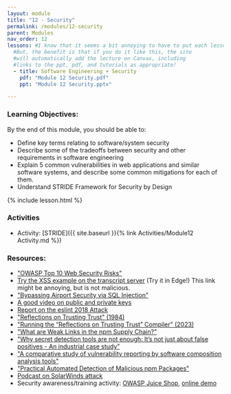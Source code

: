 ```yaml
---
layout: module
title: "12 - Security"
permalink: /modules/12-security
parent: Modules
nav_order: 12 
lessons: #I know that it seems a bit annoying to have to put each lesson in the yaml header like this...
  #But, the benefit is that if you do it like this, the site
  #will automatically add the lecture on Canvas, including
  #links to the ppt, pdf, and tutorials as appropriate!
  - title: Software Engineering + Security
    pdf: "Module 12 Security.pdf"
    ppt: "Module 12 Security.pptx"

---
```


### Learning Objectives:
By the end of this module, you should be able to:
* Define key terms relating to software/system security
* Describe some of the tradeoffs between security and other requirements in software engineering
* Explain 5 common vulnerabilities in web applications and similar software systems, and describe some common mitigations for each of them.
* Understand STRIDE Framework for Security by Design

{% include lesson.html %}

### Activities
* Activity: [STRIDE]({{ site.baseurl }}{% link Activities/Module12 Activity.md %})

### Resources:

* ["OWASP Top 10 Web Security Risks"](https://owasp.org/www-project-top-ten/)
* [Try the XSS example on the transcript server](https://rest-example.covey.town/transcripts/%3Ch1%3ECongratulations%21%3C%2Fh1%3E%20You%20are%20the%201000th%20visitor%20to%20the%20transcript%20site%21%20You%20have%20been%20selected%20to%20receive%20a%20free%20iPad.%20To%20claim%20your%20prize%20%3Ca%20href%3D%27https%3A%2F%2Fwww.youtube.com%2Fwatch%3Fv%3DDLzxrzFCyOs%27%3Eclick%20here%21%3C%2Fa%3E%3Cscript%20language%3D%22javascript%22%3Edocument.getRootNode%28%29.body.innerHTML%3D%27%3Ch1%3ECongratulations%21%3C%2Fh1%3EYou%20are%20the%201000th%20visitor%20to%20the%20transcript%20site%21%20You%20have%20been%20selected%20to%20receive%20a%20free%20iPad.%20To%20claim%20your%20prize%20%3Ca%20href%3D%22https%3A%2F%2Fwww.youtube.com%2Fwatch%3Fv%3DDLzxrzFCyOs%22%3Eclick%20here%21%3C%2Fa%3E%27%3Balert%28%27You%20are%20a%20winner%21%27%29%3B%3C%2Fscript%3E) (Try it in Edge!) This link might be annoying, but is not malicious.
* ["Bypassing Airport Security via SQL Injection"](https://ian.sh/tsa)
* [A good video on public and private keys](https://www.youtube.com/watch?v=_zyKvPvh808)
* [Report on the eslint 2018 Attack](https://eslint.org/blog/2018/07/postmortem-for-malicious-package-publishes/)
* ["Reflections on Trusting Trust" (1984)](https://dl.acm.org/doi/pdf/10.1145/358198.358210)
* ["Running the “Reflections on Trusting Trust” Compiler" (2023)](https://research.swtch.com/nih)
* ["What are Weak Links in the npm Supply Chain?"](https://arxiv.org/abs/2112.10165)
* ["Why secret detection tools are not enough: It’s not just about false positives - An industrial case study"](https://link.springer.com/article/10.1007/s10664-021-10109-y)
* ["A comparative study of vulnerability reporting by software composition analysis tools"](https://dl.acm.org/doi/10.1145/3475716.3475769)
* ["Practical Automated Detection of Malicious npm Packages"](https://arxiv.org/abs/2202.13953)
* [Podcast on SolarWinds attack](https://www.theverge.com/2021/1/26/22248631/solarwinds-hack-cybersecurity-us-menn-decoder-podcast)
* Security awareness/training activity: [OWASP Juice Shop](https://owasp.org/www-project-juice-shop/), [online demo](https://juice-shop.herokuapp.com/#/)

